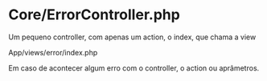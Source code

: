 # Core/ErrorController.php

Um pequeno controller, com apenas um action, o index, que chama a view

App/views/error/index.php

Em caso de acontecer algum erro com o controller, o action ou aprâmetros.


